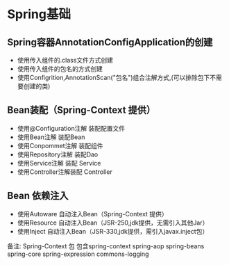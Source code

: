 # Spring基础

## Spring容器AnnotationConfigApplication的创建

- 使用传入组件的.class文件方式创建
- 使用传入组件的包名的方式创建
- 使用Configrition,AnnotationScan("包名")组合注解方式,(可以排除包下不需要创建的类)

## Bean装配（Spring-Context 提供）

- 使用@Configuration注解 装配配置文件
- 使用Bean注解 装配Bean
- 使用Conpommet注解 装配组件
- 使用Repository注解 装配Dao
- 使用Service注解 装配 Service
- 使用Controller注解装配 Controller

## Bean 依赖注入

- 使用Autoware 自动注入Bean（Spring-Context 提供）
- 使用Resource 自动注入Bean（JSR-250,jdk提供，无需引入其他Jar）
- 使用Inject 自动注入Bean（JSR-330,jdk提供，需引入javax.inject包）


备注: Spring-Context 包 包含spring-context spring-aop spring-beans spring-core spring-expression commons-logging